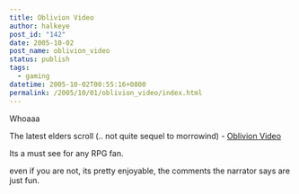 ```yaml
---
title: Oblivion Video
author: halkeye
post_id: "142"
date: 2005-10-02
post_name: oblivion_video
status: publish
tags:
  - gaming
datetime: 2005-10-02T00:55:16+0800
permalink: /2005/10/01/oblivion_video/index.html
---
```


Whoaaa

The latest elders scroll (.. not quite sequel to morrowind) - [Oblivion Video](https://files.filefront.com/Oblivion20minGameplayavi/;4201955;;/fileinfo.html)

Its a must see for any RPG fan.

even if you are not, its pretty enjoyable, the comments the narrator says are just fun.
